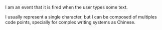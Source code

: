 I am an event that it is fired when the user types some text.

I usually represent a single character, but I can be composed of multiples code points, specially for complex writing systems as Chinese.
